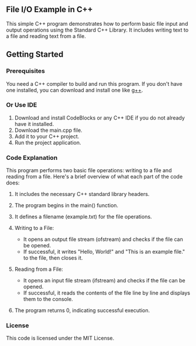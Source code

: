 ## File I/O Example in C++

This simple C++ program demonstrates how to perform basic file input and output operations using the Standard C++ Library. It includes writing text to a file and reading text from a file.

## Getting Started
### Prerequisites

You need a C++ compiler to build and run this program. If you don't have one installed, you can download and install one like [g++](https://gcc.gnu.org/).

### Or Use IDE
1. Download and install CodeBlocks or any C++ IDE if you do not already have it installed.
2. Download the main.cpp file.
3. Add it to your C++ project.
4. Run the project application.


### Code Explanation
This program performs two basic file operations: writing to a file and reading from a file. Here's a brief overview of what each part of the code does:

1. It includes the necessary C++ standard library headers.

2. The program begins in the main() function.

3. It defines a filename (example.txt) for the file operations.

4. Writing to a File:

    * It opens an output file stream (ofstream) and checks if the file can be opened.
    * If successful, it writes "Hello, World!" and "This is an example file." to the file, then closes it.
5. Reading from a File:

    * It opens an input file stream (ifstream) and checks if the file can be opened.
    * If successful, it reads the contents of the file line by line and displays them to the console.
6. The program returns 0, indicating successful execution.

### License
This code is licensed under the MIT License.


